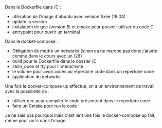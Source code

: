 Dans le Dockerfile dans /C :
- utilisation de l'image d'ubuntu avec version fixée (18.04)
- update la version
- instalation de gcc (version 8) et cmake pour pouvoir utiliser du code C
- entrypoint pour ouvrir un terminal

Dans le docket-compose :
- Obligation de mettre un networks (sinon ca ne marche pas donc j'ai pris comme dans le cours avec un /28)
- build pour le Dockerfile dans le dossier /C
- stdin_open et tty pour l'interactivité
- le volume pour avoir accès au répertoire code dans un repertoire code
- application du networks

Une fois le docker-compose up effectué, on a un environnement de travail avec la possibilité de :
- utiliser gcc pour compiler le code présentent dans le repertoire code
- faire un Cmake pour run le code

Je ne sais pas pourquoi mais c'est lent une fois le docker-compose up fait, même pour un ls dans l'image.
